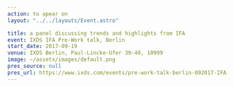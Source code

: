 ```yaml
---
action: to apear on
layout: "../../layouts/Event.astro"

title: a panel discussing trends and highlights from IFA
event: IXDS IFA Pre-Work talk, Berlin
start_date: 2017-09-19
venue: IXDS Berlin, Paul-Lincke-Ufer 39-40, 10999
image: ~/assets/images/default.png
pres_source: null
pres_url: https://www.ixds.com/events/pre-work-talk-berlin-092017-IFA
---
```

